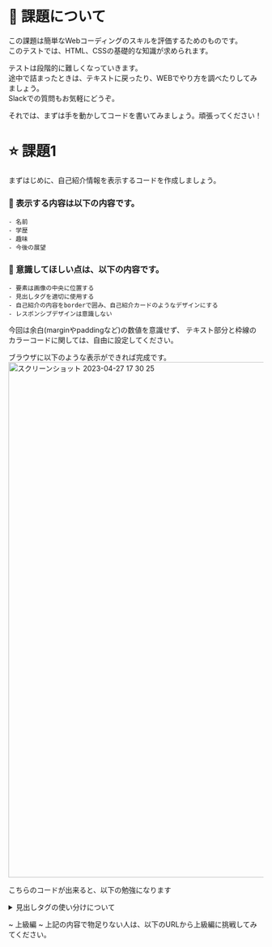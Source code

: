 # 🤖 課題について
この課題は簡単なWebコーディングのスキルを評価するためのものです。<br>
このテストでは、HTML、CSSの基礎的な知識が求められます。

テストは段階的に難しくなっていきます。<br>
途中で詰まったときは、テキストに戻ったり、WEBでやり方を調べたりしてみましょう。<br>
Slackでの質問もお気軽にどうぞ。

それでは、まずは手を動かしてコードを書いてみましょう。頑張ってください！

# ⭐️ 課題1
まずはじめに、自己紹介情報を表示するコードを作成しましょう。

### 🔸 表示する内容は以下の内容です。

```
- 名前
- 学歴
- 趣味
- 今後の展望
```

### 🔹 意識してほしい点は、以下の内容です。

```
- 要素は画像の中央に位置する
- 見出しタグを適切に使用する
- 自己紹介の内容をborderで囲み、自己紹介カードのようなデザインにする
- レスポンシブデザインは意識しない

```

今回は余白(marginやpaddingなど)の数値を意識せず、
テキスト部分と枠線のカラーコードに関しては、自由に設定してください。

ブラウザに以下のような表示ができれば完成です。
<img width="1019" alt="スクリーンショット 2023-04-27 17 30 25" src="https://user-images.githubusercontent.com/15147207/234805658-f3e3f761-f516-4cfd-9b49-63743a082af0.png">


こちらのコードが出来ると、以下の勉強になります
<details>
<summary>見出しタグの使い分けについて</summary>
h1、h2タグは見出しのレベルを表すタグで、h1が最上位の見出しで、h6が最下位の見出しを表します。<br>

h1タグは、Webページ全体のタイトルやメインコンテンツのタイトルに使用されることが多く、<br>
h2タグはその下位にあるセクションのタイトルに使用されることが多いです。<br>
また、h3〜h6タグは、h2タグの下位にある見出しに使用されます。<br>

h1、h2タグの使用上のポイントとしては、以下のようなものが挙げられます。

h1タグは、1ページに1つしか存在しないことが理想的です。<br>
h1タグは、WebページのSEO（検索エンジン最適化）に影響を与えるため、Webページ全体のタイトルを正確に表現することが重要です。<br>
h2タグは、複数のセクションの中での見出しとして使用されることが多く、h1タグより下位の位置にあります。<br>
h2タグは、見出しのレベルが最も高いタグで、h3タグ以降は、階層的に下位の見出しとして使用されます。<br>
h1、h2タグは、視覚的に強調されるため、ユーザーにとって重要な情報を伝える場合に適しています。<br>
以上のように、h1、h2タグはWebページの構造を表現する上で重要なタグであり、正確に使用することで、Webページの構造を明確にすることができます。
</details>


~ 上級編 ~
上記の内容で物足りない人は、以下のURLから上級編に挑戦してみてください。
